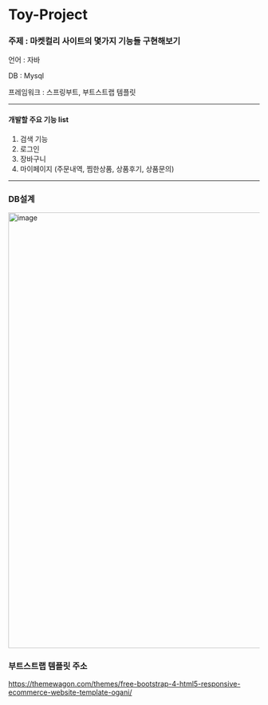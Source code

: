 # Toy-Project

### 주제 : 마켓컬리 사이트의 몇가지 기능들 구현해보기


언어 : 자바


DB : Mysql


프레임워크 : 스프링부트, 부트스트랩 템플릿


---


#### 개발할 주요 기능 list
1. 검색 기능
2. 로그인
3. 장바구니
4. 마이페이지 (주문내역, 찜한상품, 상품후기, 상품문의)
   



---

### DB설계
<img width="874" alt="image" src="https://github.com/kimseryeong/Toy-Project/assets/106288108/fc59f661-47e9-4058-a8cb-43e91e5d451e">


### 부트스트랩 템플릿 주소
https://themewagon.com/themes/free-bootstrap-4-html5-responsive-ecommerce-website-template-ogani/
